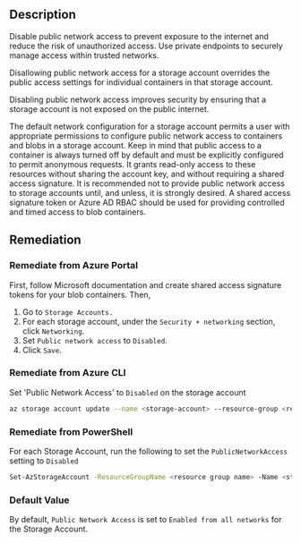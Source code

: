 ## Description

Disable public network access to prevent exposure to the internet and reduce the risk of unauthorized access. Use private endpoints to securely manage access within trusted networks.

Disallowing public network access for a storage account overrides the public access settings for individual containers in that storage account.

Disabling public network access improves security by ensuring that a storage account is not exposed on the public internet.

The default network configuration for a storage account permits a user with appropriate permissions to configure public network access to containers and blobs in a storage account. Keep in mind that public access to a container is always turned off by default and must be explicitly configured to permit anonymous requests. It grants read-only access to these resources without sharing the account key, and without requiring a shared access signature. It is recommended not to provide public network access to storage accounts until, and unless, it is strongly desired. A shared access signature token or Azure AD RBAC should be used for providing controlled and timed access to blob containers.

## Remediation

### Remediate from Azure Portal

First, follow Microsoft documentation and create shared access signature tokens for your blob containers. Then,
1. Go to `Storage Accounts.`
2. For each storage account, under the `Security + networking` section, click `Networking`.
3. Set `Public network access` to `Disabled`.
4. Click `Save`.

### Remediate from Azure CLI

Set 'Public Network Access' to `Disabled` on the storage account

```bash
az storage account update --name <storage-account> --resource-group <resource-group> --public-network-access Disabled
```

### Remediate from PowerShell

For each Storage Account, run the following to set the `PublicNetworkAccess` setting to `Disabled`

```bash
Set-AzStorageAccount -ResourceGroupName <resource group name> -Name <storage account name> -PublicNetworkAccess Disabled
```

### Default Value

By default, `Public Network Access` is set to `Enabled from all networks` for the Storage Account.

